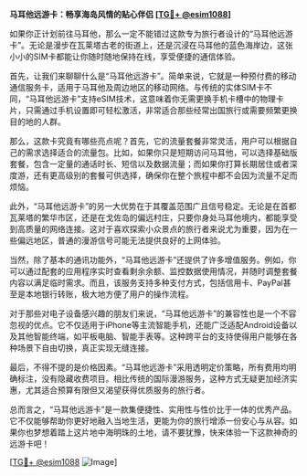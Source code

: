 **马耳他远游卡：畅享海岛风情的贴心伴侣 [[TG💪+ @esim1088](https://t.me/s/esim1088)]**

如果你正计划前往马耳他，那么一定不能错过这款专为旅行者设计的“马耳他远游卡”。无论是漫步在瓦莱塔古老的街道上，还是沉浸在马耳他的蓝色海岸边，这张小小的SIM卡都能让你随时随地保持在线，享受便捷的通信体验。

首先，让我们来聊聊什么是“马耳他远游卡”。简单来说，它就是一种预付费的移动通信服务卡，适用于马耳他及周边地区的移动网络。与传统的实体SIM卡不同，“马耳他远游卡”支持eSIM技术，这意味着你无需更换手机卡槽中的物理卡片，只需通过手机设置即可轻松激活，非常适合那些经常出国旅行或需要频繁更换目的地的人群。

那么，这款卡究竟有哪些亮点呢？首先，它的流量套餐非常灵活，用户可以根据自己的需求选择适合的流量包。比如，如果你只是短期访问马耳他，可以选择基础版套餐，包含一定量的通话时长、短信以及数据流量；而如果你打算长期居住或者深度游，还有更高级别的套餐可供选择，确保你在整个旅程中都不会因为流量不足而烦恼。

此外，“马耳他远游卡”的另一大优势在于其覆盖范围广且信号稳定。无论是在首都瓦莱塔的繁华市区，还是在戈佐岛的偏远村庄，只要你身处马耳他境内，都能享受到高质量的网络连接。这对于喜欢探索小众景点的旅行者来说尤为重要，因为在一些偏远地区，普通的漫游信号可能无法提供良好的上网体验。

当然，除了基本的通讯功能外，“马耳他远游卡”还提供了许多增值服务。例如，你可以通过配套的应用程序实时查看剩余余额、监控数据使用情况，并随时调整套餐内容以满足临时需求。而且，该服务支持多种支付方式，包括信用卡、PayPal甚至是本地银行转账，极大地方便了用户的操作流程。

对于那些对电子设备感兴趣的朋友们来说，“马耳他远游卡”的兼容性也是一个不容忽视的优点。它不仅适用于iPhone等主流智能手机，还能广泛适配Android设备以及其他智能终端，如平板电脑、智能手表等。这种跨平台的支持使得用户能够在各种场景下自由切换，真正实现无缝连接。

最后，不得不提的是价格因素。“马耳他远游卡”采用透明定价策略，所有费用均明确标注，没有隐藏收费项目。相比传统的国际漫游服务，这种方式无疑更加经济实惠，尤其适合预算有限但又渴望获得优质服务的旅行者。

总而言之，“马耳他远游卡”是一款集便捷性、实用性与性价比于一体的优秀产品。它不仅能够帮助你更好地融入当地生活，更能为你的旅行增添一份安心与从容。如果你也梦想着踏上这片地中海明珠的土地，请不要犹豫，快来体验一下这款神奇的远游卡吧！

[[TG💪+ @esim1088](https://t.me/s/esim1088) ![Image](https://i.postimg.cc/4NQfJmqS/Snipaste-2025-05-13-00-14-12.png)]
